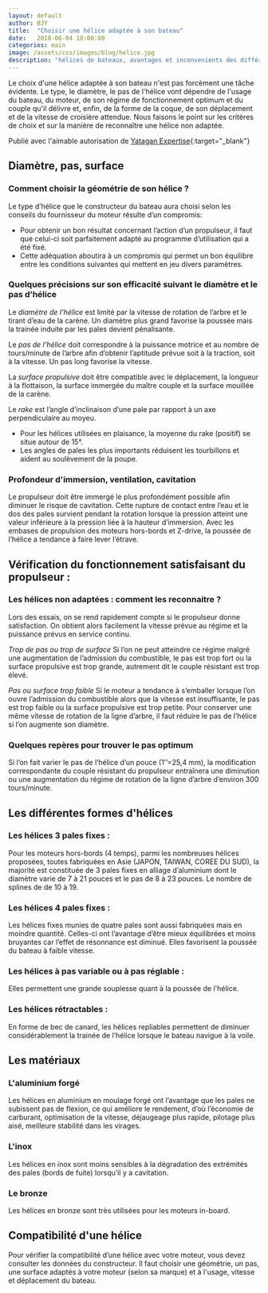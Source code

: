 ```yaml
---
layout: default
author: BJY
title:  "Choisir une hélice adaptée à son bateau"
date:   2018-06-04 18:00:00
categories: main
image: /assets/css/images/blog/helice.jpg
description: "hélices de bateaux, avantages et inconvenients des différents profils"
---
```

Le choix d'une hélice adaptée à son bateau n'est pas forcèment une tâche évidente. Le type, le diamètre, le pas de l'hélice vont dépendre de l'usage du bateau, du moteur, de son régime de fonctionnement optimum et du couple qu'il délivre et, enfin, de la forme de la coque, de son déplacement et de la vitesse de croisière attendue. Nous faisons le point sur les critères de choix et sur la manière de reconnaître une hélice non adaptée.<!--break-->

Publié avec l'aimable autorisation de [Yatagan Expertise](http://www.yatagan-expertises.com/){:target="_blank"}

## Diamètre, pas, surface
### Comment choisir la géométrie de son hélice ? 

Le type d’hélice que le constructeur du bateau aura choisi selon les conseils du fournisseur du moteur résulte d’un compromis:
* Pour obtenir un bon résultat concernant l’action d’un propulseur, il faut que celui-ci soit parfaitement adapté au programme d’utilisation qui a été fixé.  
* Cette adéquation aboutira à un compromis qui permet un bon équilibre entre les conditions suivantes qui mettent en jeu divers paramètres.


### Quelques précisions sur son efficacité suivant le diamètre et le pas d’hélice

Le _diamètre de l’hélice_ est limité par la vitesse de rotation de l’arbre et le tirant d’eau de la carène. Un diamètre plus grand favorise la poussée mais la trainée induite par les pales devient pénalisante.

Le _pas de l’hélice_ doit correspondre à la puissance motrice et au nombre de tours/minute de l’arbre afin d’obtenir l’aptitude prévue soit à la traction, soit à la vitesse. Un pas long favorise la vitesse.

La _surface propulsive_ doit être compatible avec le déplacement, la longueur à la flottaison, la surface immergée du maître couple et la surface mouillée de la carène.  

Le _rake_ est l’angle d’inclinaison d’une pale par rapport à un axe perpendiculaire au moyeu.
* Pour les hélices utilisées en plaisance, la moyenne du rake (positif) se situe autour de 15°.
* Les angles de pales les plus importants réduisent les tourbillons et aident au soulèvement de la poupe.


### Profondeur d'immersion, ventilation, cavitation
Le propulseur doit être immergé le plus profondément possible afin diminuer le risque de cavitation. Cette rupture de contact entre l’eau et le dos des pales survient pendant la rotation lorsque la pression atteint une valeur inférieure à la pression liée à la hauteur d’immersion.
Avec les embases de propulsion des moteurs hors-bords et Z-drive, la poussée de l’hélice a tendance à faire lever l’étrave. 

## Vérification du fonctionnement satisfaisant du propulseur :

### Les hélices non adaptées : comment les reconnaitre ?
Lors des essais, on se rend rapidement compte si le propulseur donne satisfaction. On obtient alors facilement la vitesse prévue au régime et la puissance prévus en service continu. 

_Trop de pas ou trop de surface_
Si l’on ne peut atteindre ce régime malgré une augmentation de l’admission du combustible, le pas est trop fort ou la surface propulsive est trop grande, autrement dit le couple résistant est trop élevé.

_Pas ou surface trop faible_
Si le moteur a tendance à s’emballer lorsque l’on ouvre l’admission du combustible alors que la vitesse est insuffisante, le pas est trop faible ou la surface propulsive est trop petite. 
Pour conserver une même vitesse de rotation de la ligne d’arbre, il faut réduire le pas de l’hélice si l’on augmente son diamètre.

### Quelques repères pour trouver le pas optimum
Si l’on fait varier le pas de l’hélice d’un pouce (1’’=25,4 mm), la modification correspondante du couple résistant du propulseur entraînera une diminution ou une augmentation du régime de rotation de la ligne d’arbre d’environ 300 tours/minute.


## Les différentes formes d'hélices
### Les hélices 3 pales fixes :

Pour les moteurs hors-bords (4 temps), parmi les nombreuses hélices proposées, toutes fabriquées en Asie (JAPON, TAIWAN, COREE DU SUD), la majorité est constituée de 3 pales fixes en alliage d’aluminium dont le diamètre varie de 7 à 21 pouces et le pas de 8 à 23 pouces. Le nombre de splines de de 10 à 19.

### Les hélices 4 pales fixes :

Les hélices fixes munies de quatre pales sont aussi fabriquées mais en moindre quantité.
Celles-ci ont l’avantage d’être mieux équilibrées et moins bruyantes car l’effet de résonnance est diminué. Elles favorisent la poussée du bateau à faible vitesse.

### Les hélices à pas variable ou à pas réglable :

Elles permettent une grande souplesse quant à la poussée de l'hélice.   

### Les hélices rétractables :

En forme de bec de canard, les hélices repliables permettent de diminuer considérablement la trainée de l’hélice lorsque le bateau navigue à la voile.

## Les matériaux
### L'aluminium forgé

Les hélices en aluminium en moulage forgé ont l’avantage que les pales ne subissent pas de flexion, ce qui améliore le rendement, d’où l’économie de carburant, optimisation de la vitesse, déjaugeage plus rapide, pilotage plus aisé, meilleure stabilité dans les virages.

### L'inox

Les hélices en inox sont moins sensibles à la dégradation des extrémités des pales (bords de fuite) lorsqu’il y a cavitation.

### Le bronze

Les hélices en bronze sont très utilisées pour les moteurs in-board.


## Compatibilité d'une hélice
Pour vérifier la compatibilité d’une hélice avec votre moteur, vous devez consulter les données du constructeur.  Il faut choisir une géométrie, un pas, une surface adaptés à votre moteur (selon sa marque) et à l'usage, vitesse et déplacement du bateau.
